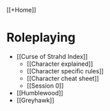 [[+Home]]
# Roleplaying
- [[Curse of Strahd Index]]
	- [[Character explained]]
	- [[Character specific rules]]
	- [[Character cheat sheet]]
	- [[Session 0]]
- [[Humblewood]]
- [[Greyhawk]]

